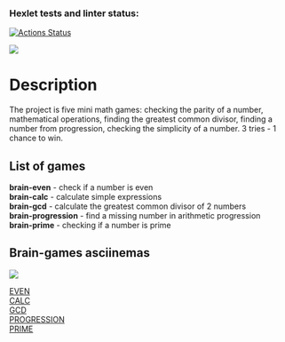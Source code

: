### Hexlet tests and linter status:
[![Actions Status](https://github.com/OiJefo/frontend-project-44/workflows/hexlet-check/badge.svg)](https://github.com/OiJefo/frontend-project-44/actions)

<a href="https://codeclimate.com/github/OiJefo/frontend-project-44/maintainability"><img src="https://api.codeclimate.com/v1/badges/2e2821b7c0f028d72efe/maintainability" /></a>

<h1>Description</h1>
<p>The project is five mini math games: checking the parity of a number, mathematical operations, finding the greatest common divisor, finding a number from progression, checking the simplicity of a number. 3 tries - 1 chance to win.</p>

<h2>List of games</h2>
<p><strong>brain-even</strong> - check if a number is even<br>
<strong>brain-calc</strong> - calculate simple expressions<br>
<strong>brain-gcd</strong> - calculate the greatest common divisor of 2 numbers<br>
<strong>brain-progression</strong> - find a missing number in arithmetic progression<br>
<strong>brain-prime</strong> - checking if a number is prime</p>

<h2>Brain-games asciinemas</h2>
<script id="asciicast-qE8cjjgznkK29F2jpiuUsXBtz" src="https://asciinema.org/a/qE8cjjgznkK29F2jpiuUsXBtz.js" async></script>

<a href="https://asciinema.org/a/qE8cjjgznkK29F2jpiuUsXBtz" target="_blank"><img src="https://asciinema.org/a/qE8cjjgznkK29F2jpiuUsXBtz.svg" /></a>

<a href="https://asciinema.org/a/qE8cjjgznkK29F2jpiuUsXBtz">EVEN</a><br>
<a href="https://asciinema.org/a/a8OnTcZfj2xUJ2RPo6O5cAuar">CALC</a><br>
<a href="https://asciinema.org/a/LMPZAaycCwDQxZpkQTudQt8DN">GCD</a><br>
<a href="https://asciinema.org/a/11p801MjNo1uDIvXBiYUnC8zP">PROGRESSION</a><br>
<a href="https://asciinema.org/a/ToUqniz6VMadSI54R38FsmjE9">PRIME</a>







